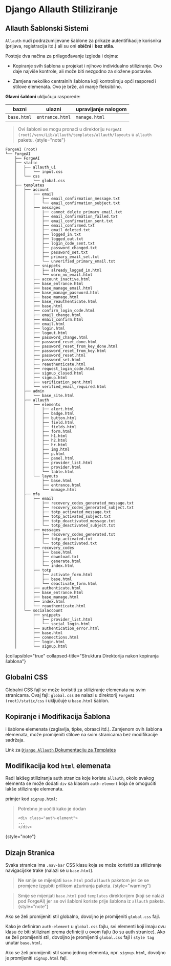 # Django Allauth Stiliziranje

## Allauth Šablonski Sistemi

`Allauth` nudi podrazumijevane šablone za prikaze autentifikacije korisnika (prijava, registracija itd.) ali su oni **obični** i **bez stila**.

Postoje dva načina za prilagođavanje izgleda i dojma:

- Kopiranje svih šablona u projekat i njihovo individualno stiliziranje. Ovo daje najviše kontrole, ali može biti nezgodno za složene postavke.

- Zamjena nekoliko centralnih šablona koji kontroliraju opći raspored i stilove elemenata. Ovo je brže, ali manje fleksibilno.

**Glavni šabloni** uključuju rasporede:
   

| bazni       | ulazni              | upravljanje nalogom |
|-------------|---------------------|---------------------|
| `base.html` | `entrance.html`     | `manage.html`       |


> Ovi šabloni se mogu pronaći u direktoriju `ForgeAI (root)/venv/Lib/allauth/templates/allauth/layouts` u `allauth` paketu.
> {style="note"}

```
ForgeAI (root)
└── ForgeAI
    ├── ForgeAI
    ├── static
    │   ├── allauth_ui
    │   │   └── input.css
    │   └── css
    │       └── global.css
    ├── templates
    │   ├── account
    │   │   ├── email
    │   │   │   ├── email_confirmation_message.txt
    │   │   │   └── email_confirmation_subject.txt
    │   │   ├── messages
    │   │   │   ├── cannot_delete_primary_email.txt
    │   │   │   ├── email_confirmation_failed.txt
    │   │   │   ├── email_confirmation_sent.txt
    │   │   │   ├── email_confirmed.txt
    │   │   │   ├── email_deleted.txt
    │   │   │   ├── logged_in.txt
    │   │   │   ├── logged_out.txt
    │   │   │   ├── login_code_sent.txt
    │   │   │   ├── password_changed.txt
    │   │   │   ├── password_set.txt
    │   │   │   ├── primary_email_set.txt
    │   │   │   └── unverified_primary_email.txt
    │   │   ├── snippets
    │   │   │   ├── already_logged_in.html
    │   │   │   └── warn_no_email.html
    │   │   ├── account_inactive.html
    │   │   ├── base_entrance.html
    │   │   ├── base_manage_email.html
    │   │   ├── base_manage_password.html
    │   │   ├── base_manage.html
    │   │   ├── base_reauthenticate.html
    │   │   ├── base.html
    │   │   ├── confirm_login_code.html
    │   │   ├── email_change.html
    │   │   ├── email_confirm.html
    │   │   ├── email.html
    │   │   ├── login.html
    │   │   ├── logout.html
    │   │   ├── password_change.html
    │   │   ├── password_reset_done.html
    │   │   ├── password_reset_from_key_done.html
    │   │   ├── password_reset_from_key.html
    │   │   ├── password_reset.html
    │   │   ├── password_set.html
    │   │   ├── reauthenticate.html
    │   │   ├── request_login_code.html
    │   │   ├── signup_closed.html
    │   │   ├── signup.html
    │   │   ├── verification_sent.html
    │   │   └── verified_email_required.html
    │   ├── admin
    │   │   └── base_site.html
    │   ├── allauth
    │   │   ├── elements
    │   │   │   ├── alert.html
    │   │   │   ├── badge.html
    │   │   │   ├── button.html
    │   │   │   ├── field.html
    │   │   │   ├── fields.html
    │   │   │   ├── form.html
    │   │   │   ├── h1.html
    │   │   │   ├── h2.html
    │   │   │   ├── hr.html
    │   │   │   ├── img.html
    │   │   │   ├── p.html
    │   │   │   ├── panel.html
    │   │   │   ├── provider_list.html
    │   │   │   ├── provider.html
    │   │   │   └── table.html
    │   │   └── layouts
    │   │       ├── base.html
    │   │       ├── entrance.html
    │   │       └── manage.html
    │   ├── mfa
    │   │   ├── email
    │   │   │   ├── recovery_codes_generated_message.txt
    │   │   │   ├── recovery_codes_generated_subject.txt
    │   │   │   ├── totp_activated_message.txt
    │   │   │   ├── totp_activated_subject.txt
    │   │   │   ├── totp_deactivated_message.txt
    │   │   │   └── totp_deactivated_subject.txt
    │   │   ├── messages
    │   │   │   ├── recovery_codes_generated.txt
    │   │   │   ├── totp_activated.txt
    │   │   │   └── totp_deactivated.txt
    │   │   ├── recovery_codes
    │   │   │   ├── base.html
    │   │   │   ├── download.txt
    │   │   │   ├── generate.html
    │   │   │   └── index.html
    │   │   ├── totp
    │   │   │   ├── activate_form.html
    │   │   │   ├── base.html
    │   │   │   └── deactivate_form.html
    │   │   ├── authenticate.html
    │   │   ├── base_entrance.html
    │   │   ├── base_manage.html
    │   │   ├── index.html
    │   │   └── reauthenticate.html
    │   └── socialaccount
    │       ├── snippets
    │       │   ├── provider_list.html
    │       │   └── social_login.html
    │       ├── authentication_error.html
    │       ├── base.html
    │       ├── connections.html
    │       ├── login.html
    │       └── signup.html
```
{collapsible="true" collapsed-title="Struktura Direktorija nakon kopiranja šablona"}

<tabs>
<tab title="base.html">
    <code-block lang="python" collapsible="true" collapsed-title="base.html" src="base_ref.html" />
</tab>
<tab title="entrance.html">
    <code-block lang="python" collapsible="true" collapsed-title="entrance.html">
        <![CDATA[
            {% extends "allauth/layouts/base.html" %}
            {% block content %}{% endblock %}
        ]]>
    </code-block>
</tab>
<tab title="manage.html">
<code-block lang="python" collapsible="true" collapsed-title="manage.html">
        <![CDATA[
            {% extends "allauth/layouts/base.html" %}
            {% block content %}{% endblock %}
        ]]>
    </code-block>
</tab>
</tabs>

## Globalni CSS

Globalni CSS fajl se može koristiti za stiliziranje elemenata na svim stranicama. Ovaj fajl: `global.css` se nalazi u direktorij `ForgeAI (root)/static/css` i uključuje u `base.html` šablon.

<code-block lang="css" src="global.css" />

## Kopiranje i Modifikacija Šablona

i šablone elemenata (zaglavlja, tipke, obrasci itd.). Zamjenom ovih šablona elemenata, može promijeniti stilove na svim stranicama bez modifikacije sadržaja.

<tabs>
<tab title="Originalni base.html u paketu">
<code-block lang="html" src="base_ref.html" collapsible="true"/>
</tab>
<tab title="Kopirani i modificirani base.html">
<code-block lang="html" src="base.html" collapsible="true"/>
</tab>
</tabs>

Link za [`Django Allauth` Dokumentaciju za Templates](https://docs.allauth.org/en/latest/common/templates.html)

## Modifikacija kod `html` elemenata

Radi lakšeg stiliziranja auth stranica koje koriste `allauth`, okolo svakog elementa se može dodati `div` sa klasom `auth-element` koja će omogućiti lakše stiliziranje elemenata.

primjer kod `signup.html`:

<compare>
<code-block lang="html" src="signup_ref.html" collapsible="true"/>
<code-block lang="html" src="signup.html" collapsible="true"/>
</compare>

> Potrebno je uočiti kako je dodan
> ```
> <div class="auth-element">
> ...
> </div>
> ```
{style="note"}

## Dizajn Stranica
Svaka stranica ima `.nav-bar` <shortcut>CSS</shorcut> klasu koja se može koristiti za stiliziranje navigacijske trake (nalazi se u `base.html`).

> Ne smije se mijenjati `base.html` pod `allauth` paketom jer će se promjene izgubiti prilikom ažuriranja paketa.
{style="warning"}

> Smije se mijenjati `base.html` pod `templates` direktorijem (koji se nalazi pod ForgeAI) jer se ovi šabloni koriste prije šablona iz `allauth` paketa.
{style="note"}

<procedure title="Procedura Stiliziranja" id="procedura_stiliziranja">
<step>Ako se želi promijeniti stil globalno, dovoljno je promijeniti <code>global.css</code> fajl.</step>

<step>Kako je definiran <code>auth-element</code> u <code>global.css</code> fajlu, svi elementi koji imaju ovu klasu će biti stilizirani prema definiciji u ovom fajlu (to su auth stranice). Ako se želi promijeniti stil, dovoljno je promijeniti <code>global.css</code> fajl i <code>style tag</code> unutar <code>base.html</code>. </step>

<step>Ako se želi promijeniti stil samo jednog elementa, npr. <code>signup.html</code>, dovoljno je promijeniti <code>signup.html</code> fajl.</step>
</procedure>
